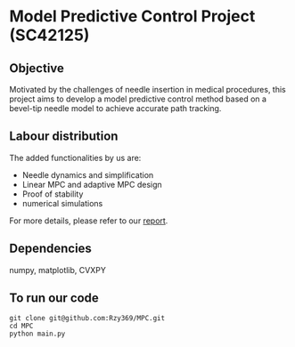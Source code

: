 # Model Predictive Control Project (SC42125)

## Objective
Motivated by the challenges of needle insertion in medical procedures, this project aims to develop a model predictive control method based on a bevel-tip needle model to achieve accurate path tracking.

## Labour distribution

The added functionalities by us are:

- Needle dynamics and simplification
- Linear MPC and adaptive MPC design
- Proof of stability
- numerical simulations

For more details, please refer to our [report](https://github.com/Rzy369/MPC/blob/main/report.pdf).

## Dependencies

numpy, matplotlib, CVXPY

## To run our code

```
git clone git@github.com:Rzy369/MPC.git
cd MPC
python main.py
```

